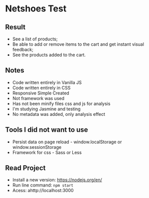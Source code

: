 # Netshoes Test

## Result

* See a list of products;
* Be able to add or remove items to the cart and get instant visual feedback;
* See the products added to the cart.

## Notes

* Code written entirely in Vanilla JS
* Code written entirely in CSS
* Responsive Simple Created
* Not framework was used
* Has not been minify files css and js for analysis
* I'm studying Jasmine and testing
* No metadata was added, only analysis effect

## Tools I did not want to use
* Persist data on page reload - window.localStorage or window.sessionStorage
* Framework for css - Sass or Less


## Read Project

* Install a new version: https://nodejs.org/en/
* Run line command: <code>npm start</code> 
* Acess: ahttp://localhost:3000
